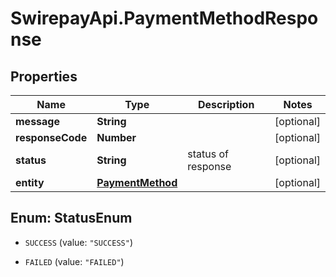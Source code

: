 # SwirepayApi.PaymentMethodResponse

## Properties

Name | Type | Description | Notes
------------ | ------------- | ------------- | -------------
**message** | **String** |  | [optional] 
**responseCode** | **Number** |  | [optional] 
**status** | **String** | status of response | [optional] 
**entity** | [**PaymentMethod**](PaymentMethod.md) |  | [optional] 



## Enum: StatusEnum


* `SUCCESS` (value: `"SUCCESS"`)

* `FAILED` (value: `"FAILED"`)




